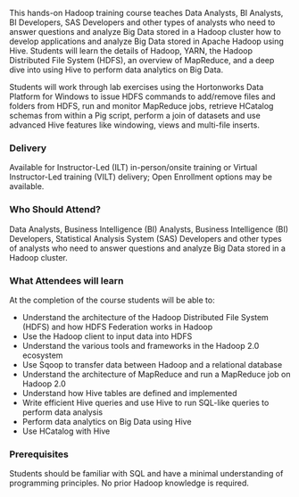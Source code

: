 <!-- Hadoop Foundation -->

This hands-on Hadoop training course teaches Data Analysts, BI Analysts, BI Developers, SAS Developers and other types of analysts who need to answer questions and analyze Big Data stored in a Hadoop cluster how to develop applications and analyze Big Data stored in Apache Hadoop using Hive. Students will learn the details of Hadoop, YARN, the Hadoop Distributed File System (HDFS), an overview of MapReduce, and a deep dive into using Hive to perform data analytics on Big Data.

Students will work through lab exercises using the Hortonworks Data Platform for Windows to issue HDFS commands to add/remove files and folders from HDFS, run and monitor MapReduce jobs, retrieve HCatalog schemas from within a Pig script, perform a join of datasets and use advanced Hive features like windowing, views and multi-file inserts.

### Delivery

Available for Instructor-Led (ILT) in-person/onsite training or Virtual Instructor-Led training (VILT) delivery; Open Enrollment options may be available.


### Who Should Attend?

Data Analysts, Business Intelligence (BI) Analysts, Business Intelligence (BI) Developers, Statistical Analysis System (SAS) Developers and other types of analysts who need to answer questions and analyze Big Data stored in a Hadoop cluster.


### What Attendees will learn

At the completion of the course students will be able to:

- Understand the architecture of the Hadoop Distributed File System (HDFS) and how HDFS Federation works in Hadoop
- Use the Hadoop client to input data into HDFS
- Understand the various tools and frameworks in the Hadoop 2.0 ecosystem
- Use Sqoop to transfer data between Hadoop and a relational database
- Understand the architecture of MapReduce and run a MapReduce job on Hadoop 2.0
- Understand how Hive tables are defined and implemented
- Write efficient Hive queries and use Hive to run SQL-like queries to perform data analysis
- Perform data analytics on Big Data using Hive
- Use HCatalog with Hive


### Prerequisites

Students should be familiar with SQL and have a minimal understanding of
programming principles. No prior Hadoop knowledge is required.



